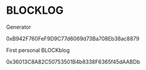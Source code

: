# BLOCKLOG

Generator

0xB942F760FeF9D9C77d6069d73Ba708Eb38ac8879


First personal BLOCKblog

0x36013C8A82C50753501B4b8338F6365f45dAABDb 
